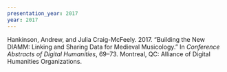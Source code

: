 ```yaml
---
presentation_year: 2017
year: 2017
---
```


Hankinson, Andrew, and Julia Craig-McFeely. 2017. “Building the New DIAMM: Linking and Sharing Data for Medieval Musicology.” In <i>Conference Abstracts of Digital Humanities</i>, 69–73. Montreal, QC: Alliance of Digital Humanities Organizations.